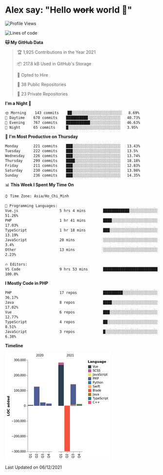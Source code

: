 # Alex say: "Hello ~~work~~ world 🐾"

<!--START_SECTION:waka-->
![Profile Views](http://img.shields.io/badge/Profile%20Views-1-blue)

![Lines of code](https://img.shields.io/badge/From%20Hello%20World%20I%27ve%20Written-315%20Thousand%20lines%20of%20code-blue)

**🐱 My GitHub Data** 

> 🏆 1,925 Contributions in the Year 2021
 > 
> 📦 217.8 kB Used in GitHub's Storage 
 > 
> 💼 Opted to Hire
 > 
> 📜 38 Public Repositories 
 > 
> 🔑 23 Private Repositories  
 > 
**I'm a Night 🦉** 

```text
🌞 Morning    143 commits    ██░░░░░░░░░░░░░░░░░░░░░░░   8.69% 
🌆 Daytime    670 commits    ██████████░░░░░░░░░░░░░░░   40.73% 
🌃 Evening    767 commits    ███████████░░░░░░░░░░░░░░   46.63% 
🌙 Night      65 commits     █░░░░░░░░░░░░░░░░░░░░░░░░   3.95%

```
📅 **I'm Most Productive on Thursday** 

```text
Monday       221 commits    ███░░░░░░░░░░░░░░░░░░░░░░   13.43% 
Tuesday      222 commits    ███░░░░░░░░░░░░░░░░░░░░░░   13.5% 
Wednesday    226 commits    ███░░░░░░░░░░░░░░░░░░░░░░   13.74% 
Thursday     299 commits    ████░░░░░░░░░░░░░░░░░░░░░   18.18% 
Friday       211 commits    ███░░░░░░░░░░░░░░░░░░░░░░   12.83% 
Saturday     230 commits    ███░░░░░░░░░░░░░░░░░░░░░░   13.98% 
Sunday       236 commits    ███░░░░░░░░░░░░░░░░░░░░░░   14.35%

```


📊 **This Week I Spent My Time On** 

```text
⌚︎ Time Zone: Asia/Ho_Chi_Minh

💬 Programming Languages: 
Vue.js                   5 hrs 4 mins        ████████████░░░░░░░░░░░░░   51.26% 
PHP                      1 hr 41 mins        ████░░░░░░░░░░░░░░░░░░░░░   17.03% 
TypeScript               1 hr 18 mins        ███░░░░░░░░░░░░░░░░░░░░░░   13.19% 
JavaScript               20 mins             ░░░░░░░░░░░░░░░░░░░░░░░░░   3.4% 
Other                    13 mins             ░░░░░░░░░░░░░░░░░░░░░░░░░   2.23%

🔥 Editors: 
VS Code                  9 hrs 53 mins       █████████████████████████   100.0%

```

**I Mostly Code in PHP** 

```text
PHP                      17 repos            █████████░░░░░░░░░░░░░░░░   36.17% 
Java                     8 repos             ████░░░░░░░░░░░░░░░░░░░░░   17.02% 
Vue                      6 repos             ███░░░░░░░░░░░░░░░░░░░░░░   12.77% 
TypeScript               4 repos             ██░░░░░░░░░░░░░░░░░░░░░░░   8.51% 
JavaScript               3 repos             █░░░░░░░░░░░░░░░░░░░░░░░░   6.38%

```


**Timeline**

![Chart not found](https://raw.githubusercontent.com/alexzvn/alexzvn/main/charts/bar_graph.png) 


 Last Updated on 06/12/2021
<!--END_SECTION:waka-->
